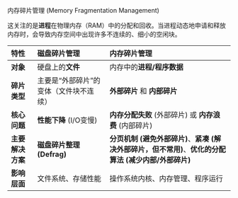 内存碎片管理 (Memory Fragmentation Management)

这关注的是**进程**在物理内存（RAM）中的分配和回收。当进程动态地申请和释放内存时，会导致内存空间中出现许多不连续的、细小的空闲块。



| 特性 | 磁盘碎片管理 | 内存碎片管理 |
| :--- | :--- | :--- |
| **对象** | 硬盘上的**文件** | 内存中的**进程/程序数据** |
| **碎片类型** | 主要是“外部碎片”的变体（文件块不连续） | **外部碎片** 和 **内部碎片** |
| **核心问题** | **性能下降** (I/O变慢) | **内存分配失败** (外部碎片) 或 **内存浪费** (内部碎片) |
| **主要解决方案** | **磁盘碎片整理 (Defrag)** | **分页机制 (避免外部碎片)**、**紧凑 (解决外部碎片，但不常用)**、**优化的分配算法 (减少内部/外部碎片)** |
| **影响层面** | 文件系统、存储性能 | 操作系统内核、内存管理、程序运行 |

